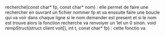 recherche(const char* fp, const char* nom) : elle permet de faire une rechercher en ouvrant un fichier nommer fp et va enssuite faire une  boucle qui  va voir dans chaque ligne si le nom demander est present et si le nom est trouve alors la fonction recherche va renvoiyer un 1et un 0 sinon.
void rempStruct(struct client voit[], int t, const char* fp)  : cette fonctio va 
